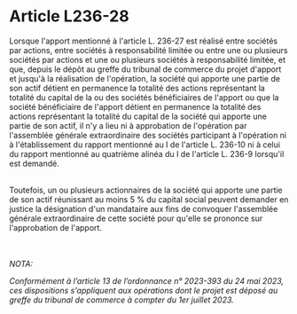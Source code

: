 # Article L236-28

<p>Lorsque l'apport mentionné à l'article L. 236-27 est réalisé entre sociétés par actions, entre sociétés à responsabilité limitée ou entre une ou plusieurs sociétés par actions et une ou plusieurs sociétés à responsabilité limitée, et que, depuis le dépôt au greffe du tribunal de commerce du projet d'apport et jusqu'à la réalisation de l'opération, la société qui apporte une partie de son actif détient en permanence la totalité des actions représentant la totalité du capital de la ou des sociétés bénéficiaires de l'apport ou que la société bénéficiaire de l'apport détient en permanence la totalité des actions représentant la totalité du capital de la société qui apporte une partie de son actif, il n'y a lieu ni à approbation de l'opération par l'assemblée générale extraordinaire des sociétés participant à l'opération ni à l'établissement du rapport mentionné au I de l'article L. 236-10 ni à celui du rapport mentionné au quatrième alinéa du I de l'article L. 236-9 lorsqu'il est demandé.<br/><br/>

Toutefois, un ou plusieurs actionnaires de la société qui apporte une partie de son actif réunissant au moins 5 % du capital social peuvent demander en justice la désignation d'un mandataire aux fins de convoquer l'assemblée générale extraordinaire de cette société pour qu'elle se prononce sur l'approbation de l'apport.</p><br/><br/><i>NOTA:<p>Conformément à l’article 13 de l’ordonnance n° 2023-393 du 24 mai 2023, ces dispositions s'appliquent aux opérations dont le projet est déposé au greffe du tribunal de commerce à compter du 1er juillet 2023.</p></i>